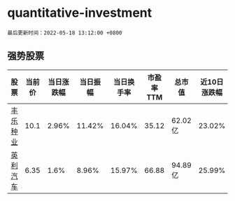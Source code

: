 # quantitative-investment

`最后更新时间：2022-05-18 13:12:00 +0800`

## 强势股票

|股票|当前价|当日涨跌幅|当日振幅|当日换手率|市盈率TTM|总市值|近10日涨跌幅|
|----|----|----|----|----|----|----|----|
|[丰乐种业](https://xueqiu.com/S/SZ000713)|10.1|2.96%|11.42%|16.04%|35.12|62.02亿|23.02%|
|[英利汽车](https://xueqiu.com/S/SH601279)|6.35|1.6%|8.96%|15.97%|66.88|94.89亿|25.99%|
